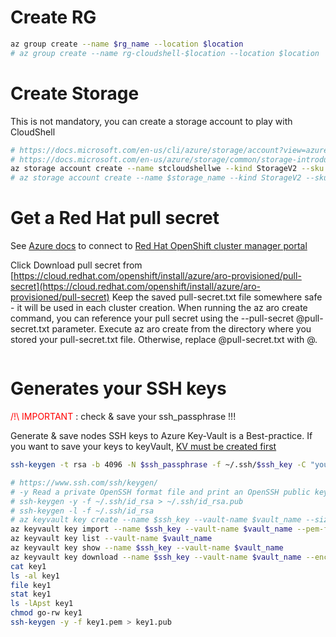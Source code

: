 # Create RG
```sh
az group create --name $rg_name --location $location
# az group create --name rg-cloudshell-$location --location $location

```

# Create Storage

This is not mandatory, you can create a storage account to play with CloudShell

```sh
# https://docs.microsoft.com/en-us/cli/azure/storage/account?view=azure-cli-latest#az-storage-account-create
# https://docs.microsoft.com/en-us/azure/storage/common/storage-introduction#types-of-storage-accounts
az storage account create --name stcloudshellwe --kind StorageV2 --sku Standard_LRS -g rg-cloudshell-$location --location $location --https-only true
# az storage account create --name $storage_name --kind StorageV2 --sku Standard_LRS --resource-group $rg_name --location $location --https-only true

```

# Get a Red Hat pull secret

See [Azure docs](https://docs.microsoft.com/en-us/azure/openshift/tutorial-create-cluster#get-a-red-hat-pull-secret-optional)
to connect to [Red Hat OpenShift cluster manager portal](https://cloud.redhat.com/openshift/install/azure/aro-provisioned)

Click Download pull secret from [https://cloud.redhat.com/openshift/install/azure/aro-provisioned/pull-secret](https://cloud.redhat.com/openshift/install/azure/aro-provisioned/pull-secret)
Keep the saved pull-secret.txt file somewhere safe - it will be used in each cluster creation.
When running the az aro create command, you can reference your pull secret using the --pull-secret @pull-secret.txt parameter. Execute az aro create from the directory where you stored your pull-secret.txt file. Otherwise, replace @pull-secret.txt with @<path-to-my-pull-secret-file>.


```sh


```

# Generates your SSH keys

<span style="color:red">/!\ IMPORTANT </span> :  check & save your ssh_passphrase !!!

Generate & save nodes SSH keys to Azure Key-Vault is a Best-practice. If you want to save your keys to keyVault, [KV must be created first](setup-kv.md)


```sh
ssh-keygen -t rsa -b 4096 -N $ssh_passphrase -f ~/.ssh/$ssh_key -C "youremail@groland.grd"

# https://www.ssh.com/ssh/keygen/
# -y Read a private OpenSSH format file and print an OpenSSH public key to stdout.
# ssh-keygen -y -f ~/.ssh/id_rsa > ~/.ssh/id_rsa.pub
# ssh-keygen -l -f ~/.ssh/id_rsa
# az keyvault key create --name $ssh_key --vault-name $vault_name --size 2048 --kty RSA
az keyvault key import --name $ssh_key --vault-name $vault_name --pem-file ~/.ssh/$ssh_key --pem-password $ssh_passphrase
az keyvault key list --vault-name $vault_name
az keyvault key show --name $ssh_key --vault-name $vault_name
az keyvault key download --name $ssh_key --vault-name $vault_name --encoding PEM --file key2
cat key1
ls -al key1
file key1
stat key1
ls -lApst key1
chmod go-rw key1
ssh-keygen -y -f key1.pem > key1.pub

```